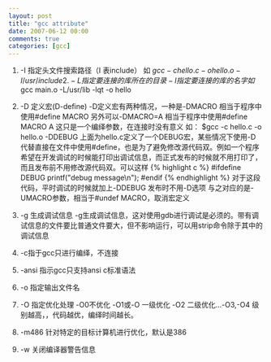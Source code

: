 ```yaml
---
layout: post
title: "gcc attribute"
date: 2007-06-12 00:00
comments: true
categories: [gcc]
---
```


1. -I 指定头文件搜索路径（I 表include） 
如 $gcc -c hello.c -o hello.o -I/usr/include 
2.-L 指定要连接的库所在的目录 
-l 指定要连接的库的名字 
如$gcc main.o -L/usr/lib -lqt -o hello 
3. -D 定义宏(D-define) 
-D定义宏有两种情况，一种是-DMACRO 相当于程序中使用#define MACRO 另外可以-DMACRO=A 相当于程序中使用#define MACRO A 这只是一个编绎参数，在连接时没有意义 
如： $gcc -c hello.c -o hello.o -DDEBUG 
上面为hello.c定义了一个DEBUG宏，某些情况下使用-D 代替直接在文件中使用#define，也是为了避免修改源代码双。例如一个程序希望在开发调试的时候能打印出调试信息，而正式发布的时候就不用打印了，而且发布前不用修改源代码双。可以这样 
{% highlight c %}
#ifdefine DEBUG 
printf("debug message\n"); 
#endif 
{% endhighlight %}
对于这段代码，平时调试的时候就加上-DDEBUG 发布时不用-D选项 
与之对应的是-UMACRO参数，相当于#undef MACRO，取消宏定义 

4. -g 生成调试信息 
-g生成调试信息，这对使用gdb进行调试是必须的。带有调试信息的文件要比普通文件要大，但不影响运行，可以用strip命令除于其中的调试信息 

5. -c指于gcc只进行编绎，不连接 

6. -ansi 指示gcc只支持ansi c标准语法 

7. -o 指定输出文件名 

8. -O 指定优化处理 
-O0不优化 -O1或-O 一级优化 -O2 二级优化...-O3,-O4 
级别越高，，代码越优，编绎时间越长。 

9. -m486 针对特定的目标计算机进行优化，默认是386 

10. -w 关闭编译器警告信息
